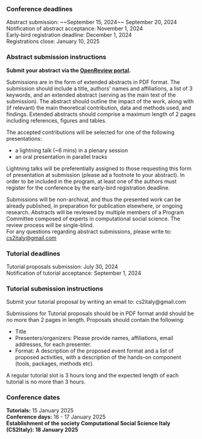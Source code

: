 <h3>Conference deadlines</h3>
Abstract submission: ~~September 15, 2024~~ September 20, 2024<br/>
Notification of abstract acceptance: November 1, 2024<br/>
Early-bird registration deadline: December 1, 2024<br/>
Registrations close: January 10, 2025<br/>

<h3>Abstract submission instructions</h3>
<b>Submit your abstract via the <a href="https://openreview.net/group?id=CS2Italy.org/2025/Conference">OpenReview portal</a>.</b><br/>

Submissions are in the form of extended abstracts in PDF format. The submission should include a title, authors' names and affiliations, a list of 3 keywords, and an extended abstract (serving as the main text of the submission). The abstract should outline the impact of the work, along with (if relevant) the main theoretical contribution, data and methods used, and findings. Extended abstracts should comprise a maximum length of 2 pages including references, figures and tables.

The accepted contributions will be selected for one of the following presentations:
* a lightning talk (~6 mins) in a plenary session
* an oral presentation in parallel tracks<br/>

Lightning talks will be preferentially assigned to those requesting this form of presentation at submission (please ad a footnote to your abstract). In order to be included in the program, at least one of the authors must register for the conference by the early-bird registration deadline.<br/>

Submissions will be non-archival, and thus the presented work can be already published, in preparation for publication elsewhere, or ongoing research. Abstracts will be reviewed by multiple members of a Program Committee composed of experts in computational social science. The review process will be single-blind.<br/>
For any questions regarding abstract submissions, please write to: cs2italy@gmail.com

<h3>Tutorial deadlines</h3>
Tutorial proposals submission: July 30, 2024<br/>
Notification of tutorial acceptance: September 1, 2024<br/>

<h3>Tutorial submission instructions</h3>
Submit your tutorial proposal by writing an email to: cs2italy@gmail.com<br/>

Submissions for Tutorial proposals should be in PDF format andd should be no more than 2 pages in length. Proposals should contain the following:
* Title
* Presenters/organizers:  Please provide names, affiliations, email addresses, for each presenter. 
* Format: A description of the proposed event format and a list of proposed activities, with a description of the hands-on component (tools, packages, methods etc). 

A regular tutorial slot is 3 hours long and the expected length of each tutorial is no more than 3 hours.<br/>

<h3>Conference dates</h3>
<b>Tutorials:</b> 15 January 2025<br/>
<b>Conference days:</b> 16 - 17 January 2025<br/>
<b>Establishment of the society <b>Computational Social Science Italy (CS2Italy):</b> 18 January 2025
